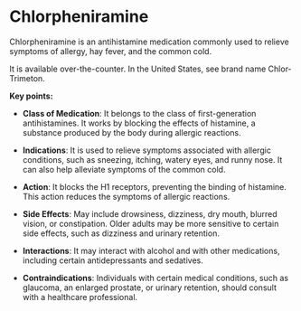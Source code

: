 # Chlorpheniramine

Chlorpheniramine is an antihistamine medication commonly used to relieve symptoms of allergy, hay fever, and the common cold.

It is available over-the-counter. In the United States, see brand name Chlor-Trimeton.

**Key points:**

* **Class of Medication**: It belongs to the class of first-generation antihistamines. It works by blocking the effects of histamine, a substance produced by the body during allergic reactions.

* **Indications**: It is used to relieve symptoms associated with allergic conditions, such as sneezing, itching, watery eyes, and runny nose. It can also help alleviate symptoms of the common cold.

* **Action**: It blocks the H1 receptors, preventing the binding of histamine. This action reduces the symptoms of allergic reactions.

* **Side Effects**: May include drowsiness, dizziness, dry mouth, blurred vision, or constipation. Older adults may be more sensitive to certain side effects, such as dizziness and urinary retention.

* **Interactions**: It may interact with alcohol and with other medications, including certain antidepressants and sedatives.

* **Contraindications**: Individuals with certain medical conditions, such as glaucoma, an enlarged prostate, or urinary retention, should consult with a healthcare professional.
